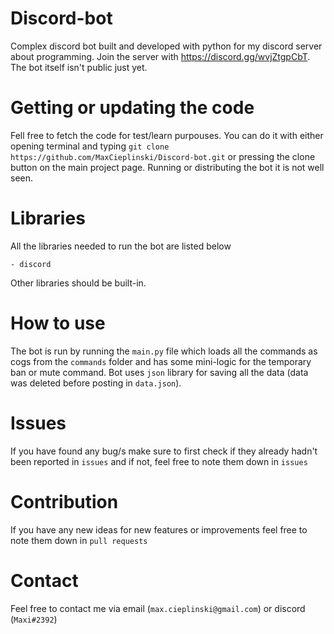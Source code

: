 # Discord-bot
Complex discord bot built and developed with python for my discord server about programming. Join the server with https://discord.gg/wvjZtgpCbT. The bot itself isn't public just yet.

# Getting or updating the code
Fell free to fetch the code for test/learn purpouses. You can do it with either opening terminal and typing `git clone https://github.com/MaxCieplinski/Discord-bot.git` or pressing the clone button on the main project page. Running or distributing the bot it is not well seen.

# Libraries
All the libraries needed to run the bot are listed below
```
- discord 
```
Other libraries should be built-in.

# How to use
The bot is run by running the `main.py` file which loads all the commands as cogs from the `commands` folder and has some mini-logic for the temporary ban or mute command. Bot uses `json` library for saving all the data (data was deleted before posting in `data.json`).

# Issues
If you have found any bug/s make sure to first check if they already hadn't been reported in `issues` and if not, 
feel free to note them down in `issues`

# Contribution
If you have any new ideas for new features or improvements feel free to note them down in `pull requests`

# Contact
Feel free to contact me via email (`max.cieplinski@gmail.com`) or discord (`Maxi#2392`)
